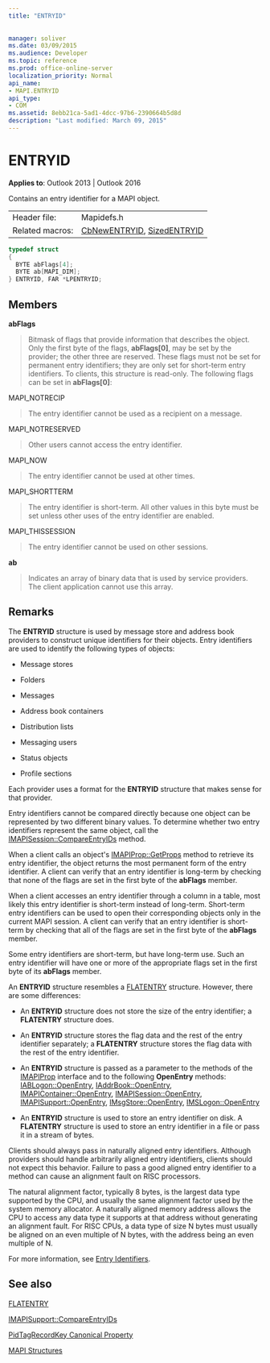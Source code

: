 ```yaml
---
title: "ENTRYID"
 
 
manager: soliver
ms.date: 03/09/2015
ms.audience: Developer
ms.topic: reference
ms.prod: office-online-server
localization_priority: Normal
api_name:
- MAPI.ENTRYID
api_type:
- COM
ms.assetid: 8ebb21ca-5ad1-4dcc-97b6-2390664b5d8d
description: "Last modified: March 09, 2015"
---
```


# ENTRYID

  
  
**Applies to**: Outlook 2013 | Outlook 2016 
  
Contains an entry identifier for a MAPI object. 
  
|||
|:-----|:-----|
|Header file:  <br/> |Mapidefs.h  <br/> |
|Related macros:  <br/> |[CbNewENTRYID](cbnewentryid.md), [SizedENTRYID](sizedentryid.md) <br/> |
   
```cpp
typedef struct
{
  BYTE abFlags[4];
  BYTE ab[MAPI_DIM];
} ENTRYID, FAR *LPENTRYID;

```

## Members

 **abFlags**
  
> Bitmask of flags that provide information that describes the object. Only the first byte of the flags, **abFlags[0]**, may be set by the provider; the other three are reserved. These flags must not be set for permanent entry identifiers; they are only set for short-term entry identifiers. To clients, this structure is read-only. The following flags can be set in **abFlags[0]**:
    
MAPI_NOTRECIP 
  
> The entry identifier cannot be used as a recipient on a message.
    
MAPI_NOTRESERVED 
  
> Other users cannot access the entry identifier.
    
MAPI_NOW 
  
> The entry identifier cannot be used at other times.
    
MAPI_SHORTTERM 
  
> The entry identifier is short-term. All other values in this byte must be set unless other uses of the entry identifier are enabled.
    
MAPI_THISSESSION 
  
> The entry identifier cannot be used on other sessions.
    
 **ab**
  
> Indicates an array of binary data that is used by service providers. The client application cannot use this array.
    
## Remarks

The **ENTRYID** structure is used by message store and address book providers to construct unique identifiers for their objects. Entry identifiers are used to identify the following types of objects: 
  
- Message stores
    
- Folders
    
- Messages
    
- Address book containers
    
- Distribution lists
    
- Messaging users
    
- Status objects
    
- Profile sections
    
Each provider uses a format for the **ENTRYID** structure that makes sense for that provider. 
  
Entry identifiers cannot be compared directly because one object can be represented by two different binary values. To determine whether two entry identifiers represent the same object, call the [IMAPISession::CompareEntryIDs](imapisession-compareentryids.md) method. 
  
When a client calls an object's [IMAPIProp::GetProps](imapiprop-getprops.md) method to retrieve its entry identifier, the object returns the most permanent form of the entry identifier. A client can verify that an entry identifier is long-term by checking that none of the flags are set in the first byte of the **abFlags** member. 
  
When a client accesses an entry identifier through a column in a table, most likely this entry identifier is short-term instead of long-term. Short-term entry identifiers can be used to open their corresponding objects only in the current MAPI session. A client can verify that an entry identifier is short-term by checking that all of the flags are set in the first byte of the **abFlags** member. 
  
Some entry identifiers are short-term, but have long-term use. Such an entry identifier will have one or more of the appropriate flags set in the first byte of its **abFlags** member. 
  
An **ENTRYID** structure resembles a [FLATENTRY](flatentry.md) structure. However, there are some differences: 
  
- An **ENTRYID** structure does not store the size of the entry identifier; a **FLATENTRY** structure does. 
    
- An **ENTRYID** structure stores the flag data and the rest of the entry identifier separately; a **FLATENTRY** structure stores the flag data with the rest of the entry identifier. 
    
- An **ENTRYID** structure is passed as a parameter to the methods of the [IMAPIProp](imapipropiunknown.md) interface and to the following **OpenEntry** methods: [IABLogon::OpenEntry](iablogon-openentry.md), [IAddrBook::OpenEntry](iaddrbook-openentry.md), [IMAPIContainer::OpenEntry](imapicontainer-openentry.md), [IMAPISession::OpenEntry](imapisession-openentry.md), [IMAPISupport::OpenEntry](imapisupport-openentry.md), [IMsgStore::OpenEntry](imsgstore-openentry.md), [IMSLogon::OpenEntry](imslogon-openentry.md)
    
- An **ENTRYID** structure is used to store an entry identifier on disk. A **FLATENTRY** structure is used to store an entry identifier in a file or pass it in a stream of bytes. 
    
Clients should always pass in naturally aligned entry identifiers. Although providers should handle arbitrarily aligned entry identifiers, clients should not expect this behavior. Failure to pass a good aligned entry identifier to a method can cause an alignment fault on RISC processors. 
  
The natural alignment factor, typically 8 bytes, is the largest data type supported by the CPU, and usually the same alignment factor used by the system memory allocator. A naturally aligned memory address allows the CPU to access any data type it supports at that address without generating an alignment fault. For RISC CPUs, a data type of size N bytes must usually be aligned on an even multiple of N bytes, with the address being an even multiple of N.
  
For more information, see [Entry Identifiers](mapi-entry-identifiers.md). 
  
## See also



[FLATENTRY](flatentry.md)
  
[IMAPISupport::CompareEntryIDs](imapisupport-compareentryids.md)
  
[PidTagRecordKey Canonical Property](pidtagrecordkey-canonical-property.md)


[MAPI Structures](mapi-structures.md)

